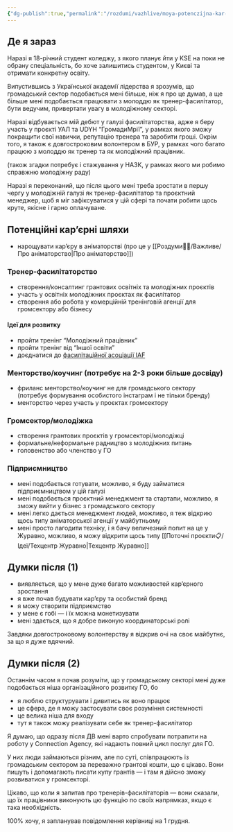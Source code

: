 ```yaml
---
{"dg-publish":true,"permalink":"/rozdumi/vazhlive/moya-potenczijna-kar-yera/"}
---
```


## Де я зараз
Наразі я 18-річний студент коледжу, з якого планує йти у KSE на поки не обрану спеціальність, бо хоче залишитись студентом, у Києві та отримати конкретну освіту.

Випустившись з Української академії лідерства я зрозумів, що громадський сектор подобається мені більше, ніж я про це думав, а ще більше мені подобається працювати з молоддю як тренер-фасилітатор, бути ведучим, привертати увагу в молодіжному секторі.

Наразі відбувається мій дебют у галузі фасилітаторства, адже я беру участь у проєкті УАЛ та UDYH “ГромадиМрії”, у рамках якого зможу покращити свої навички, репутацію тренера та заробити гроші. Окрім того, я також є довгостроковим волонтером в БУР, у рамках чого багато працюю з молоддю як тренер та як молодіжний працівник.

(також згадки потребує і стажування у НАЗК, у рамках якого ми робимо справжню молодіжну раду)

Наразі я переконаний, що після цього мені треба зростати в першу чергу у молодіжній галузі як тренер-фасилітатор та проєктний менеджер, щоб я міг зафіксуватися у цій сфері та почати робити щось круте, якісне і гарно оплачуване.
## Потенційні кар’єрні шляхи
- нарощувати кар’єру в аніматорстві (про це у [[Роздуми🧘‍♀️/Важливе/Про аніматорство\|Про аніматорство]])
### Тренер-фасилітаторство
- створення/консалтинг грантових освітніх та молодіжних проєктів
- участь у освітніх молодіжних проєктах як фасилітатор
- створення або робота у комерційній тренінговій агенції для громсектору або бізнесу
#### Ідеї для розвитку
- пройти тренінг “Молодіжний працівник”
- пройти тренінг від “Іншої освіти”
- доєднатися до [фасилітаційної асоціації IAF](https://www.iaf-world.org/site/)
### Менторство/коучинг (потребує на 2-3 роки більше досвіду)
- фриланс менторство/коучинг не для громадського сектору (потребує формування особистого інстаграм і не тільки бренду)
- менторство через участь у проєктах громсектору
### Громсектор/молодіжка
- створення грантових проєктів у громсекторі/молодіжці
- формальне/неформальне радництво з молодіжних питань
- головенство або членство у ГО
### Підприємництво
- мені подобається готувати, можливо, я буду займатися підприємництвом у цій галузі
- мені подобається проєктний менеджмент та стартапи, можливо, я зможу вийти у бізнес з громадського сектору
- мені легко дається менеджмент людей, можливо, я теж відкрию щось типу аніматорської агенції у майбутньому
- мені просто лагодити техніку, і я бачу величезний попит на це у Журавно, можливо, я можу відкрити щось типу [[Поточні проєкти📋/Ідеї/Техцентр Журавно\|Техцентр Журавно]]
## Думки після (1)
- виявляється, що у мене дуже багато можливостей кар’єрного зростання
- я вже почав будувати кар’єру та особистий бренд
- я можу створити підприємство
- у мене є гобі — і їх можна монетизувати
- мені здається, що я добре виконую координаторські ролі

Завдяки довгостроковому волонтерству я відкрив очі на своє майбутнє, за що я дуже вдячний.
## Думки після (2)
Останнім часом я почав розуміти, що у громадському секторі мені дуже подобається ніша організаційного розвитку ГО, бо

- я люблю структурувати і дивитись як воно працює
- це сфера, де я можу застосувати своє розуміння системності
- це велика ніша для входу
- тут я також можу реалізувати себе як тренер-фасилітатор

Я думаю, що одразу після ДВ мені варто спробувати потрапити на роботу у Connection Agency, які надають повний цикл послуг для ГО.

У них люди займаються різним, але по суті, співпрацюють із громадським сектором за переважно грантові кошти, що є цікаво. Вони пишуть і допомагають писати купу грантів — і там я дійсно зможу розвиватися у громсекторі.

Цікаво, що коли я запитав про тренерів-фасилітаторів — вони сказали, що їх працівники виконують цю функцію по своїх напрямках, якщо є така необхідність.

100% хочу, я запланував повідомлення керівниці на 1 грудня.